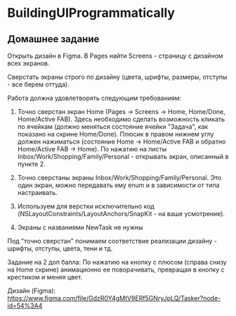 # BuildingUIProgrammatically

## Домашнее задание

Открыть дизайн в Figma. В Pages найти Screens - страницу с дизайном всех экранов.

Сверстать экраны строго по дизайну (цвета, шрифты, размеры, отступы - все берем оттуда).

Работа должна удовлетворять следующим требованиям:

1. Точно сверстан экран Home (Pages -> Screens -> Home, Home/Done, Home/Active FAB). 
Здесь необходимо сделать возможность кликать по ячейкам (должно меняться состояние ячейки "Задача", как показано на скрине Home/Done).
Плюсик в правом нижнем углу должен нажиматься (состояние Home -> Home/Active FAB и обратно Home/Active FAB -> Home).
По нажатию на листы Inbox/Work/Shopping/Family/Personal - открывать экран, описанный в пункте 2.

2. Точно сверстаны экраны Inbox/Work/Shopping/Family/Personal. 
Это один экран, можно передавать ему enum и в зависимости от типа настраивать.

3. Используем для верстки исключительно код (NSLayoutConstraints/LayoutAnchors/SnapKit - на ваше усмотрение).

4. Экраны с названиями NewTask не нужны

Под "точно сверстан" понимаем соответствие реализации дизайну - шрифты, отступы, цвета, тени и тд.

Задание на 2 доп балла: По нажатию на кнопку с плюсом (справа снизу на Home скрине) анимационно ее поворачивать, 
превращая в кнопку с крестиком и меняя цвет.

Дизайн (Figma): https://www.figma.com/file/GdzR0Y4gMtV9ERf5GNryJpLQ/Tasker?node-id=54%3A4

